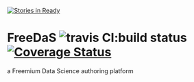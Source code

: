 [![Stories in Ready](https://badge.waffle.io/gprince/FreeDaS.png?label=ready&title=Ready)](https://waffle.io/gprince/FreeDaS?utm_source=badge)

# FreeDaS ![travis CI:build status](https://travis-ci.org/gprince/FreeDaS.svg) [![Coverage Status](https://coveralls.io/repos/github/gprince/FreeDaS/badge.svg?branch=master)](https://coveralls.io/github/gprince/FreeDaS?branch=master)

a Freemium Data Science authoring platform

